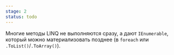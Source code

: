 ```yaml
---
stage: 2
status: todo
---
```

Многие методы LINQ не выполняются сразу, а дают `IEnumerable`, который можно материализовать позднее (в `foreach` или `.ToList()`/`.ToArray()`).
